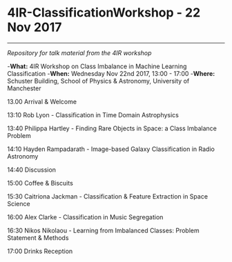 # 4IR-ClassificationWorkshop - 22 Nov 2017
---

*Repository for talk material from the 4IR workshop*

-**What:** 4IR Workshop on Class Imbalance in Machine Learning Classification
-**When:** Wednesday Nov 22nd 2017, 13:00 - 17:00 
-**Where:** Schuster Building, School of Physics & Astronomy, University of Manchester

13.00 Arrival & Welcome

13:10 Rob Lyon - Classification in Time Domain Astrophysics

13:40 Philippa Hartley - Finding Rare Objects in Space: a Class Imbalance Problem

14:10 Hayden Rampadarath - Image-based Galaxy Classification in Radio Astronomy

14:40 Discussion

15:00 Coffee & Biscuits

15:30 Caitriona Jackman - Classification & Feature Extraction in Space Science

16:00 Alex Clarke - Classification in Music Segregation

16:30 Nikos Nikolaou - Learning from Imbalanced Classes: Problem Statement & Methods

17:00 Drinks Reception
